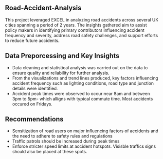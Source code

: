 ## Road-Accident-Analysis
This project leveraged EXCEL in analyzing road accidents across several UK cities spanning a period of 2 years. The insights gathered aim to assist policy makers in identifying primary contributors influencing accident frequency and severity, address road safety challenges, and support efforts to reduce future accidents.

## Data Preporcessing and Key Insights
- Data cleaning and statistical analysis was carried out on the data to ensure quality and reliability for further analysis.
- From the visualizations and trend lines produced, key factors influencing accident frequency such as lighting conditions, road type and junction details were identified.
- Accident peak times were observed to occur near 8am and between 3pm to 5pm- which alligns with typical commute time. Most accidents occured on Fridays.

## Recommendations
- Sensitization of road users on major influencing factors of accidents and the need to adhere to safety rules and regulations
- Traffic patrols should be increased during peak times
- Enforce stricter speed limits at accident hotspots. Visisble traffics signs should also be placed at these spots.
